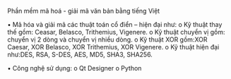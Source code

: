 Phần mềm mã hoá - giải mã văn bản bằng tiếng Việt

•	Mã hóa và giải mã các thuật toán cổ điển – hiện đại như:
  o	Kỹ thuật thay thế gồm: Ceasar, Belasco, Trithemius, Vigenere.
  o	Kỹ thuật chuyển vị gồm: chuyển vị 2 dòng và chuyển vị nhiều dòng.
  o	Kỹ thuật XOR gồm:XOR Caesar, XOR Belasco, XOR Trithemius,  XOR Vigenere.
  o Kỹ thuật  hiện đại như:DES, RSA, S-DES, AES, MD5, SHA3, SHA256.
  
•	Công nghệ sử dụng:
  o	Qt Designer
  o	Python 
  
